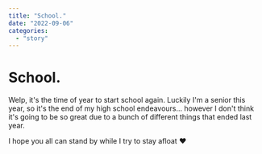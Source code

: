 ```yaml
---
title: "School."
date: "2022-09-06"
categories: 
  - "story"
---
```


# School.

Welp, it's the time of year to start school again. Luckily I'm a senior this year, so it's the end of my high school endeavours... however I don't think it's going to be so great due to a bunch of different things that ended last year.

I hope you all can stand by while I try to stay afloat ❤️
